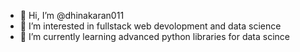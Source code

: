- 👋 Hi, I’m @dhinakaran011
- 👀 I’m interested in fullstack web devolopment and data science
- 🌱 I’m currently learning advanced python libraries for data scince

<!---
dhinakaran011/dhinakaran011 is a ✨ special ✨ repository because its `README.md` (this file) appears on your GitHub profile.
You can click the Preview link to take a look at your changes.
--->
